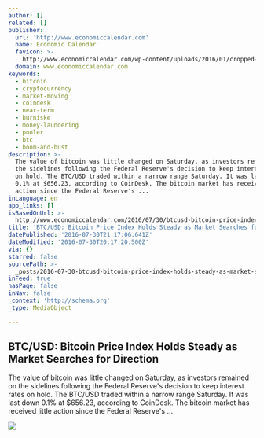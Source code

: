 ```yaml
---
author: []
related: []
publisher:
  url: 'http://www.economiccalendar.com'
  name: Economic Calendar
  favicon: >-
    http://www.economiccalendar.com/wp-content/uploads/2016/01/cropped-512_x_512__1-1-192x192.png
  domain: www.economiccalendar.com
keywords:
  - bitcoin
  - cryptocurrency
  - market-moving
  - coindesk
  - near-term
  - burniske
  - money-laundering
  - pooler
  - btc
  - boom-and-bust
description: >-
  The value of bitcoin was little changed on Saturday, as investors remained on
  the sidelines following the Federal Reserve's decision to keep interest rates
  on hold. The BTC/USD traded within a narrow range Saturday. It was last down
  0.1% at $656.23, according to CoinDesk. The bitcoin market has received little
  action since the Federal Reserve's ...
inLanguage: en
app_links: []
isBasedOnUrl: >-
  http://www.economiccalendar.com/2016/07/30/btcusd-bitcoin-price-index-holds-steady-as-market-searches-for-direction/
title: 'BTC/USD: Bitcoin Price Index Holds Steady as Market Searches for Direction'
datePublished: '2016-07-30T21:17:06.641Z'
dateModified: '2016-07-30T20:17:20.500Z'
via: {}
starred: false
sourcePath: >-
  _posts/2016-07-30-btcusd-bitcoin-price-index-holds-steady-as-market-searches.md
inFeed: true
hasPage: false
inNav: false
_context: 'http://schema.org'
_type: MediaObject

---
```

<article style=""><h1>BTC/USD: Bitcoin Price Index Holds Steady as Market Searches for Direction</h1><p>The value of bitcoin was little changed on Saturday, as investors remained on the sidelines following the Federal Reserve's decision to keep interest rates on hold. The BTC/USD traded within a narrow range Saturday. It was last down 0.1% at $656.23, according to CoinDesk. The bitcoin market has received little action since the Federal Reserve's ...</p><img src="http://www.economiccalendar.com/wp-content/uploads/2016/06/bitcoin-btcusd5.jpg" /></article>